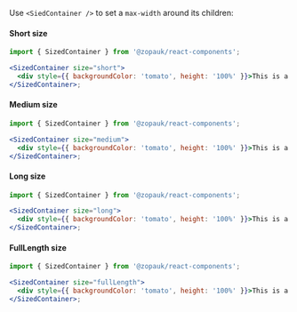 Use `<SiedContainer />` to set a `max-width` around its children:

#### Short size

```jsx
import { SizedContainer } from '@zopauk/react-components';

<SizedContainer size="short">
  <div style={{ backgroundColor: 'tomato', height: '100%' }}>This is a container</div>
</SizedContainer>;
```

#### Medium size

```jsx
import { SizedContainer } from '@zopauk/react-components';

<SizedContainer size="medium">
  <div style={{ backgroundColor: 'tomato', height: '100%' }}>This is a container</div>
</SizedContainer>;
```

#### Long size

```jsx
import { SizedContainer } from '@zopauk/react-components';

<SizedContainer size="long">
  <div style={{ backgroundColor: 'tomato', height: '100%' }}>This is a container</div>
</SizedContainer>;
```

#### FullLength size

```jsx
import { SizedContainer } from '@zopauk/react-components';

<SizedContainer size="fullLength">
  <div style={{ backgroundColor: 'tomato', height: '100%' }}>This is a container</div>
</SizedContainer>;
```
